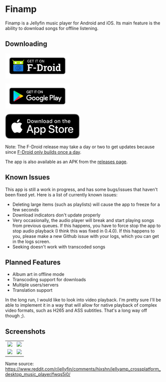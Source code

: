 # Finamp

Finamp is a Jellyfin music player for Android and iOS. Its main feature is the ability to download songs for offline listening.

## Downloading

[<img src="app-store-badges/fdroid.png"
    alt="Get it on F-Droid"
    height="80">](https://f-droid.org/packages/com.unicornsonlsd.finamp/)

[<img src="app-store-badges/play-store.png"
    alt="Get it on Google Play"
    height="80">](https://play.google.com/store/apps/details?id=com.unicornsonlsd.finamp)

[<img src="app-store-badges/app-store.svg"
    alt="Download on the App Store"
    height="80">](https://apps.apple.com/us/app/finamp/id1574922594)

Note: The F-Droid release may take a day or two to get updates because since [F-Droid only builds once a day](https://www.f-droid.org/en/docs/FAQ_-_App_Developers/#ive-published-a-new-release-why-is-it-not-in-the-repository).

The app is also available as an APK from the [releases page](https://github.com/UnicornsOnLSD/finamp/releases).

## Known Issues

This app is still a work in progress, and has some bugs/issues that haven't been fixed yet. Here is a list of currently known issues:

* Deleting large items (such as playlists) will cause the app to freeze for a few seconds
* Download indicators don't update properly
* Very occasionally, the audio player will break and start playing songs from previous queues. If this happens, you have to force stop the app to stop audio playback (I think this was fixed in 0.4.0). If this happens to you, please make a new Github issue with your logs, which you can get in the logs screen.
* Seeking doesn't work with transcoded songs

## Planned Features

* Album art in offline mode
* Transcoding support for downloads
* Multiple users/servers
* Translation support

In the long run, I would like to look into video playback. I'm pretty sure I'll be able to implement it in a way that will allow for native playback of complex video formats, such as H265 and ASS subtitles. That's a long way off though ;).

## Screenshots

| | |
|:-------------------------:|:-------------------------:|
|<img src=https://raw.githubusercontent.com/UnicornsOnLSD/finamp/master/fastlane/metadata/android/en-US/images/phoneScreenshots/1.png> | <img src=https://raw.githubusercontent.com/UnicornsOnLSD/finamp/master/fastlane/metadata/android/en-US/images/phoneScreenshots/2.png>
| <img src=https://raw.githubusercontent.com/UnicornsOnLSD/finamp/master/fastlane/metadata/android/en-US/images/phoneScreenshots/3.png> | <img src=https://raw.githubusercontent.com/UnicornsOnLSD/finamp/master/fastlane/metadata/android/en-US/images/phoneScreenshots/4.png> |


Name source: https://www.reddit.com/r/jellyfin/comments/hjxshn/jellyamp_crossplatform_desktop_music_player/fwqs5i0/
